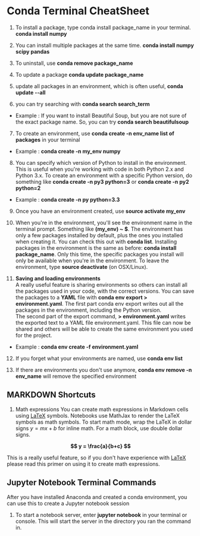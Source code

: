 # Conda Terminal CheatSheet

1. To install a package, type conda install package_name in your terminal.  **conda install numpy**
  
2. You can install multiple packages at the same time. **conda install numpy scipy pandas**

3. To uninstall, use **conda remove package_name**

4. To update a package **conda update package_name**

5. update all packages in an environment, which is often useful, **conda update --all**

6. you can try searching with **conda search search_term**  
  * Example : If you want to install Beautiful Soup, but you are not sure of the exact package name. So, you can try **conda search beautifulsoup**
  
7. To create an environment, use **conda create -n env_name list of packages** in your terminal
  * Example : **conda create -n my_env numpy**
  
8. You can specify which version of Python to install in the environment. This is useful when you're working with code in both Python 2.x and Python 3.x. To create an environment with a specific Python version, do something like **conda create -n py3 python=3** or **conda create -n py2 python=2**
  * Example : **conda create -n py python=3.3**

9. Once you have an environment created, use **source activate my_env**

10. When you're in the environment, you'll see the environment name in the terminal prompt. Something like **(my_env) ~ $**. The environment has only a few packages installed by default, plus the ones you installed when creating it. You can check this out with **conda list**. Installing packages in the environment is the same as before: **conda install package_name**. Only this time, the specific packages you install will only be available when you're in the environment. To leave the environment, type **source deactivate** (on OSX/Linux).

11. **Saving and loading environments**  
A really useful feature is sharing environments so others can install all the packages used in your code, with the correct versions. You can save the packages to a **YAML** file with **conda env export > environment.yaml**. The first part conda env export writes out all the packages in the environment, including the Python version.  
The second part of the export command, **> environment.yaml** writes the exported text to a YAML file environment.yaml. This file can now be shared and others will be able to create the same environment you used for the project.
  * Example : **conda env create -f environment.yaml**
  
12. If you forget what your environments are named, use **conda env list**

13. If there are environments you don't use anymore, **conda env remove -n env_name** will remove the specified environment

## MARKDOWN Shortcuts

1. Math expressions
You can create math expressions in Markdown cells using [LaTeX](http://data-blog.udacity.com/posts/2016/10/latex-primer/)   symbols. Notebooks use MathJax to render the LaTeX symbols as math symbols. To start math mode, wrap the LaTeX in dollar signs $y = mx + b$ for inline math. For a math block, use double dollar signs.  


**$$
y = \frac{a}{b+c}
$$**
  
This is a really useful feature, so if you don't have experience with [LaTeX](http://data-blog.udacity.com/posts/2016/10/latex-primer/)   please read this primer on using it to create math expressions.


## Jupyter Notebook Terminal Commands

After you have installed Anaconda and created a conda environment, you can use this to create a Jupyter notebook session 

1) To start a notebook server, enter **jupyter notebook** in your terminal or console. This will start the server in the directory you ran the command in. 


